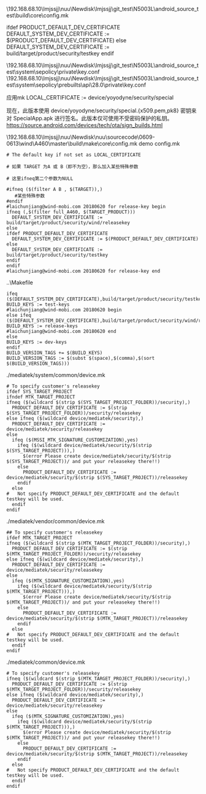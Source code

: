 ﻿\\192.168.68.10\lmjssjj\nuu\Newdisk\lmjssjj\git_test\N5003L\android_source_test\build\core\config.mk

ifdef PRODUCT_DEFAULT_DEV_CERTIFICATE
  DEFAULT_SYSTEM_DEV_CERTIFICATE := $(PRODUCT_DEFAULT_DEV_CERTIFICATE)
else
  DEFAULT_SYSTEM_DEV_CERTIFICATE := build/target/product/security/testkey
endif

\\192.168.68.10\lmjssjj\nuu\Newdisk\lmjssjj\git_test\N5003L\android_source_test\system\sepolicy\private\key.conf
\\192.168.68.10\lmjssjj\nuu\Newdisk\lmjssjj\git_test\N5003L\android_source_test\system\sepolicy\prebuilts\api\28.0\private\key.conf



应用mk
LOCAL_CERTIFICATE := device/yoyodyne/security/special

现在，此版本使用 device/yoyodyne/security/special.{x509.pem,pk8} 密钥来对 SpecialApp.apk 进行签名。此版本仅可使用不受密码保护的私钥。
https://source.android.com/devices/tech/ota/sign_builds.html

\\192.168.68.10\lmjssjj\nuu\Newdisk\nuu\sourcecode\0609-0613\wind\A460\master\build\make\core\config.mk
demo config.mk
```
# The default key if not set as LOCAL_CERTIFICATE

# 如果 TARGET 为A 或 B（即不为空），那么加入某些特殊参数

# 这里ifneq第二个参数为NULL

#ifneq ($(filter A B , $(TARGET)),)
   #某些特殊参数
#endif
#laichunjiang@wind-mobi.com 20180620 for release-key begin
ifneq (,$(filter full_A460, $(TARGET_PRODUCT)))
  DEFAULT_SYSTEM_DEV_CERTIFICATE := build/target/product/security/wind/releasekey
else
ifdef PRODUCT_DEFAULT_DEV_CERTIFICATE
  DEFAULT_SYSTEM_DEV_CERTIFICATE := $(PRODUCT_DEFAULT_DEV_CERTIFICATE)
else
  DEFAULT_SYSTEM_DEV_CERTIFICATE := build/target/product/security/testkey
endif
endif
#laichunjiang@wind-mobi.com 20180620 for release-key end
```

..\Makefile

```
ifeq ($(DEFAULT_SYSTEM_DEV_CERTIFICATE),build/target/product/security/testkey)
BUILD_KEYS := test-keys
#laichunjiang@wind-mobi.com 20180620 begin
else ifeq ($(DEFAULT_SYSTEM_DEV_CERTIFICATE),build/target/product/security/wind/releasekey)
BUILD_KEYS := release-keys
#laichunjiang@wind-mobi.com 20180620 end
else
BUILD_KEYS := dev-keys
endif
BUILD_VERSION_TAGS += $(BUILD_KEYS)
BUILD_VERSION_TAGS := $(subst $(space),$(comma),$(sort $(BUILD_VERSION_TAGS)))
```




./mediatek/system/common/device.mk
```
# To specify customer's releasekey
ifdef SYS_TARGET_PROJECT
ifndef MTK_TARGET_PROJECT
ifneq ($(wildcard $(strip $(SYS_TARGET_PROJECT_FOLDER))/security),)
  PRODUCT_DEFAULT_DEV_CERTIFICATE := $(strip $(SYS_TARGET_PROJECT_FOLDER))/security/releasekey
else ifneq ($(wildcard device/mediatek/security),)
  PRODUCT_DEFAULT_DEV_CERTIFICATE := device/mediatek/security/releasekey
else
  ifeq ($(MSSI_MTK_SIGNATURE_CUSTOMIZATION),yes)
    ifeq ($(wildcard device/mediatek/security/$(strip $(SYS_TARGET_PROJECT))),)
      $(error Please create device/mediatek/security/$(strip $(SYS_TARGET_PROJECT))/ and put your releasekey there!!)
    else
      PRODUCT_DEFAULT_DEV_CERTIFICATE := device/mediatek/security/$(strip $(SYS_TARGET_PROJECT))/releasekey
    endif
  else
#   Not specify PRODUCT_DEFAULT_DEV_CERTIFICATE and the default testkey will be used.
  endif
endif
```

./mediatek/vendor/common/device.mk

```
## To specify customer's releasekey
ifdef MTK_TARGET_PROJECT
ifneq ($(wildcard $(strip $(MTK_TARGET_PROJECT_FOLDER))/security),)
  PRODUCT_DEFAULT_DEV_CERTIFICATE := $(strip $(MTK_TARGET_PROJECT_FOLDER))/security/releasekey
else ifneq ($(wildcard device/mediatek/security),)
  PRODUCT_DEFAULT_DEV_CERTIFICATE := device/mediatek/security/releasekey
else
  ifeq ($(MTK_SIGNATURE_CUSTOMIZATION),yes)
    ifeq ($(wildcard device/mediatek/security/$(strip $(MTK_TARGET_PROJECT))),)
      $(error Please create device/mediatek/security/$(strip $(MTK_TARGET_PROJECT))/ and put your releasekey there!!)
    else
      PRODUCT_DEFAULT_DEV_CERTIFICATE := device/mediatek/security/$(strip $(MTK_TARGET_PROJECT))/releasekey
    endif
  else
#   Not specify PRODUCT_DEFAULT_DEV_CERTIFICATE and the default testkey will be used.
  endif
endif
```

./mediatek/common/device.mk

```
# To specify customer's releasekey
ifneq ($(wildcard $(strip $(MTK_TARGET_PROJECT_FOLDER))/security),)
  PRODUCT_DEFAULT_DEV_CERTIFICATE := $(strip $(MTK_TARGET_PROJECT_FOLDER))/security/releasekey
else ifneq ($(wildcard device/mediatek/security),)
  PRODUCT_DEFAULT_DEV_CERTIFICATE := device/mediatek/security/releasekey
else
  ifeq ($(MTK_SIGNATURE_CUSTOMIZATION),yes)
    ifeq ($(wildcard device/mediatek/security/$(strip $(MTK_TARGET_PROJECT))),)
      $(error Please create device/mediatek/security/$(strip $(MTK_TARGET_PROJECT))/ and put your releasekey there!!)
    else
      PRODUCT_DEFAULT_DEV_CERTIFICATE := device/mediatek/security/$(strip $(MTK_TARGET_PROJECT))/releasekey
    endif
  else
#   Not specify PRODUCT_DEFAULT_DEV_CERTIFICATE and the default testkey will be used.
  endif
endif
```

